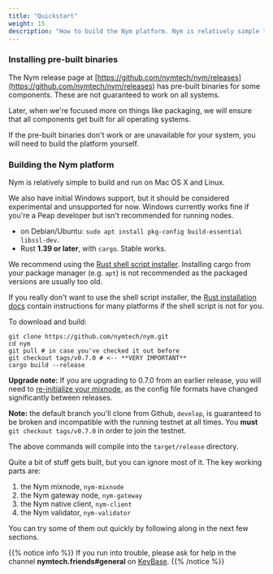 ```yaml
---
title: "Quickstart"
weight: 15
description: "How to build the Nym platform. Nym is relatively simple to build and run on Mac OS X, Linux, and Windows."
---
```


### Installing pre-built binaries

The Nym release page at [https://github.com/nymtech/nym/releases](https://github.com/nymtech/nym/releases) has pre-built binaries for some components. These are not guaranteed to work on all systems. 

Later, when we're focused more on things like packaging, we will ensure that all components get built for all operating systems. 

If the pre-built binaries don't work or are unavailable for your system, you will need to build the platform yourself.

### Building the Nym platform

Nym is relatively simple to build and run on Mac OS X and Linux. 

We also have initial Windows support, but it should be considered experimental and unsupported for now. Windows currently works fine if you're a Peap developer but isn't recommended for running nodes.

* on Debian/Ubuntu: `sudo apt install pkg-config build-essential libssl-dev`. 
* Rust **1.39 or later**, with `cargo`. Stable works. 

We recommend using the [Rust shell script installer](https://www.rust-lang.org/tools/install). Installing cargo from your package manager (e.g. `apt`) is not recommended as the packaged versions are usually too old.

If you really don't want to use the shell script installer, the [Rust installation docs](https://forge.rust-lang.org/infra/other-installation-methods.html) contain instructions for many platforms if the shell script is not for you.

To download and build:

```shell
git clone https://github.com/nymtech/nym.git
cd nym
git pull # in case you've checked it out before
git checkout tags/v0.7.0 # <-- **VERY IMPORTANT**
cargo build --release
```

**Upgrade note:** If you are upgrading to 0.7.0 from an earlier release, you will need to [re-initialize your mixnode](/docs/quickstart/run-a-mixnode), as the config file formats have changed significantly between releases.

**Note:** the default branch you'll clone from Github, `develop`, is guaranteed to be broken and incompatible with the running testnet at all times. You **must** `git checkout tags/v0.7.0` in order to join the testnet.

The above commands will compile into the `target/release` directory.

Quite a bit of stuff gets built, but you can ignore most of it. The key working parts are:

1. the Nym mixnode, `nym-mixnode`
2. the Nym gateway node, `nym-gateway`
3. the Nym native client, `nym-client`
4. the Nym validator, `nym-validator`

You can try some of them out quickly by following along in the next few sections.

{{% notice info %}}
If you run into trouble, please ask for help in the channel **nymtech.friends#general** on [KeyBase](https://keybase.io).
{{% /notice %}}